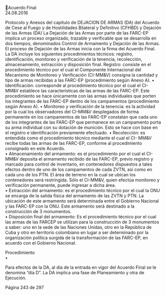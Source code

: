 Acuerdo Final  
24.08.2016  

Protocolo y Anexos del capítulo de DEJACION DE ARMAS (DA) del Acuerdo de Cese al Fuego y de 
Hostilidades Bilateral y Definitivo (CFHBD) y Dejación de las Armas (DA) 
La Dejación de las Armas por parte de las FARC-EP implica un proceso organizado, trazable y verificable 
que  se  desarrolla  en  dos  tiempos,  denominados  Control  de  Armamento  y  Dejación  de  las  Armas.  El 
proceso de Dejación de las Armas inicia con la firma del Acuerdo Final. 
La DA incluye los siguientes procedimientos técnicos: registro, identificación, monitoreo y verificación de 
la tenencia, recolección, almacenamiento, extracción y disposición final. 
Registro:  consiste  en  el  procedimiento  técnico  por  el  cual  el  Componente  Internacional  del 
Mecanismo de Monitoreo y Verificación (CI-MM&V) consigna la cantidad y tipo de armas recibidas 
a las FARC-EP (procedimiento según Anexo A). 
• Identificación:  corresponde  al  procedimiento  técnico  por  el  cual  el  CI-MM&V  establece  las 
características de las armas de las FARC-EP. Este procedimiento se hace únicamente con las armas 
individuales  que  porten  los  integrantes  de  las  FARC-EP  dentro  de  los  campamentos 
(procedimiento según Anexo A). 
• Monitoreo y verificación de la tenencia: es la actividad por la cual los observadores del CI-MM&V 
desplegados de forma permanente en los campamentos de las FARC-EP constatan que cada uno 
de los integrantes de las FARC-EP que permanece en un campamento porta su arma individual 
con su dotación de munición. Esto se hace con base en el registro e identificación previamente 
efectuado. 
• Recolección: es entendida como el procedimiento técnico mediante el cual el CI- MM&V recibe 
todas las armas de las FARC-EP, conforme al procedimiento consignado en este Acuerdo.  
• Almacenamiento  del  armamento:  es  el  procedimiento  por  el  cual  el  CI-MM&V  deposita  el 
armamento  recibido  de  las  FARC-EP,  previo  registro  y  marcado  para  control  de  inventario,  en 
contenedores dispuestos a tales efectos dentro de uno de los campamentos de cada ZVTN, así 
como  en  cada  uno  de  los  PTN.  El  área  de  terreno  en  la  cual  se  ubican  los  contenedores  será 
restringida. Sólo el CI-MM&V, quien efectúa monitoreo y verificación permanente, puede ingresar 
a dicha área.  
• Extracción del armamento: es el procedimiento técnico por el cual la ONU se encarga de la salida 
física del armamento de las ZVTN y PTN. La ubicación de este armamento será determinada entre 
el Gobierno Nacional y las FARC-EP con la ONU. Este armamento será destinado a la construcción 
de 3 monumentos.  
• Disposición final del armamento: Es el procedimiento técnico por el cual las armas de las FARCEP  se  utilizan  para  la  construcción  de  3  monumentos  a  saber:  uno  en  la  sede  de  las  Naciones 
Unidas, otro en la República de Cuba y otro en territorio colombiano en lugar a ser determinado 
por  la  organización  política  surgida  de  la  transformación  de  las  FARC-EP,  en  acuerdo  con  el 
Gobierno Nacional.  
 
Procedimiento  
•

Para efectos de la DA, al día de la entrada en vigor del Acuerdo Final se le denomina “día D”. La DA implica 
una fase de Planeamiento y otra de Ejecución. 
 
Página 243 de 297 
 

